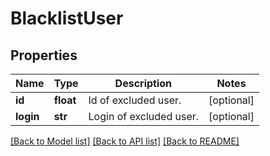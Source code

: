 # BlacklistUser

## Properties
Name | Type | Description | Notes
------------ | ------------- | ------------- | -------------
**id** | **float** | Id of excluded user. | [optional] 
**login** | **str** | Login of excluded user. | [optional] 

[[Back to Model list]](../README.md#documentation-for-models) [[Back to API list]](../README.md#documentation-for-api-endpoints) [[Back to README]](../README.md)


